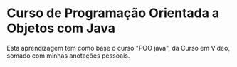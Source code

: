 # Curso de Programação Orientada a Objetos com Java

Esta aprendizagem tem como base o curso "POO java", da Curso em Vídeo, somado com minhas anotações pessoais. 
